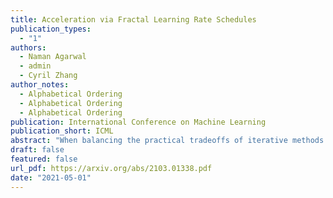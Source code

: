```yaml
---
title: Acceleration via Fractal Learning Rate Schedules
publication_types:
  - "1"
authors:
  - Naman Agarwal
  - admin
  - Cyril Zhang
author_notes:
  - Alphabetical Ordering
  - Alphabetical Ordering
  - Alphabetical Ordering
publication: International Conference on Machine Learning
publication_short: ICML
abstract: "When balancing the practical tradeoffs of iterative methods for large-scale optimization, the learning rate schedule remains notoriously difficult to understand and expensive to tune. We demonstrate the presence of these subtleties even in the innocuous case when the objective is a convex quadratic. We reinterpret an iterative algorithm from the numerical analysis literature as what we call the Chebyshev learning rate schedule for accelerating vanilla gradient descent, and show that the problem of mitigating instability leads to a fractal ordering of step sizes. We provide some experiments and discussion to challenge current understandings of the \"edge of stability\" in deep learning: even in simple settings, provable acceleration can be obtained by making negative local progress on the objective."
draft: false
featured: false
url_pdf: https://arxiv.org/abs/2103.01338.pdf
date: "2021-05-01"
---
```

